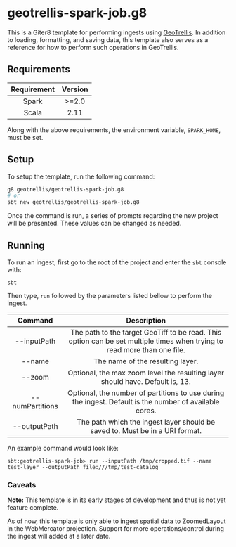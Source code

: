 # geotrellis-spark-job.g8

This is a Giter8 template for performing ingests using
[GeoTrellis](https://github.com/locationtech/geotrellis). In addition
to loading, formatting, and saving data, this template also serves as
a reference for how to perform such operations in GeoTrellis.

## Requirements

| Requirement | Version |
|:-----------:|:-------:|
|    Spark    |  >=2.0  |
|    Scala    |   2.11  |


Along with the above requirements, the environment variable, `SPARK_HOME`, must be set.

## Setup

To setup the template, run the following command:

```sh
g8 geotrellis/geotrellis-spark-job.g8
# or
sbt new geotrellis/geotrellis-spark-job.g8
```

Once the command is run, a series of prompts regarding the new
project will be presented. These values can be changed as needed.

## Running

To run an ingest, first go to the root of the project and enter the
`sbt` console with:

```
sbt
```

Then type, `run` followed by the parameters listed bellow to perform the
ingest.

|     Command     |                                                        Description                                                       |
|:---------------:|:------------------------------------------------------------------------------------------------------------------------:|
|   --inputPath   | The path to the target GeoTiff to be read. This option can be set multiple times when trying to read more than one file. |
|      --name     |                                             The name of the resulting layer.                                             |
|      --zoom     |                       Optional, the max zoom level the resulting layer should have. Default is, 13.                      |
| --numPartitions |          Optional, the number of partitions to use during the ingest. Default is the number of available cores.          |
|   --outputPath  |                       The path which the ingest layer should be saved to. Must be in a URI format.                       |


An example command would look like:

```
sbt:geotrellis-spark-job> run --inputPath /tmp/cropped.tif --name test-layer --outputPath file:///tmp/test-catalog
```

### Caveats

**Note:** This template is in its early stages of development and thus
is not yet feature complete.

As of now, this template is only able to ingest spatial data to
ZoomedLayout in the WebMercator projection. Support for more
operations/control during the ingest will added at a later date.
